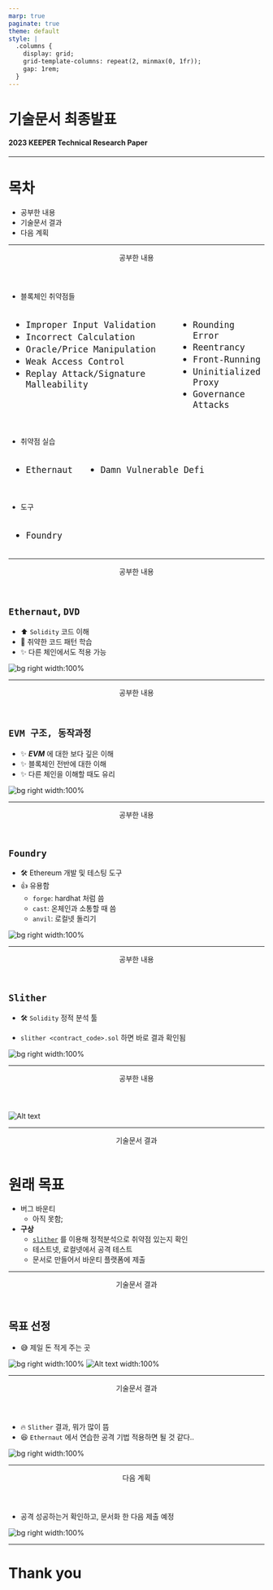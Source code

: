 ```yaml
---
marp: true
paginate: true
theme: default
style: |
  .columns {
    display: grid;
    grid-template-columns: repeat(2, minmax(0, 1fr));
    gap: 1rem;
  }
---
```


# 기술문서 최종발표

#### 2023 KEEPER Technical Research Paper

---

# 목차

- 공부한 내용
- 기술문서 결과
- 다음 계획

---

<header>공부한 내용</header>

- 블록체인 취약점들

<div class="columns">
<div style="font-size: 20px">

- `Improper Input Validation`
- `Incorrect Calculation`
- `Oracle/Price Manipulation`
- `Weak Access Control`
- `Replay Attack/Signature Malleability`

</div>
<div style="font-size: 20px">

- `Rounding Error`
- `Reentrancy`
- `Front-Running`
- `Uninitialized Proxy`
- `Governance Attacks`

</div>
</div>

<br />

- 취약점 실습

<div class="columns">
<div style="font-size: 20px">

- `Ethernaut`

</div>
<div style="font-size: 20px">

- `Damn Vulnerable Defi`

</div>
</div>

<br />

- 도구

<div class="columns">
<div style="font-size: 20px">

- `Foundry`

</div>
<div style="font-size: 20px">

</div>
</div>



---

<header>공부한 내용</header>

## `Ethernaut`, `DVD`
- ⬆ `Solidity` 코드 이해
- 🚨 취약한 코드 패턴 학습
- ✨ 다른 체인에서도 적용 가능

![bg right width:100%](image-1.png)


---

<header>공부한 내용</header>

## `EVM 구조, 동작과정`
- ✨ ***EVM*** 에 대한 보다 깊은 이해
- ✨ 블록체인 전반에 대한 이해
- ✨ 다른 체인을 이해할 때도 유리

![bg right width:100%](image.png)

---

<header>공부한 내용</header>

## `Foundry`
- 🛠️ Ethereum 개발 및 테스팅 도구
- 👍 유용함
    - `forge`: hardhat 처럼 씀
    - `cast`: 온체인과 소통할 때 씀
    - `anvil`: 로컬넷 돌리기

![bg right width:100%](image-3.png)

---

<header>공부한 내용</header>

## `Slither`
- 🛠️ `Solidity` 정적 분석 툴

- `slither <contract_code>.sol` 하면 바로 결과 확인됨

![bg right width:100%](image-5.png)

---

<header>공부한 내용</header>

![Alt text](image-7.png)

---

<header>기술문서 결과</header>

# 원래 목표
- 버그 바운티
    - 아직 못함;
- **구상**
    - [`slither`](https://github.com/crytic/slither) 를 이용해 정적분석으로 취약점 있는지 확인
    - 테스트넷, 로컬넷에서 공격 테스트
    - 문서로 만들어서 바운티 플랫폼에 제출

---

<header>기술문서 결과</header>

## 목표 선정
- 😅 제일 돈 적게 주는 곳

![bg right width:100%](image-10.png)
![Alt text width:100%](image-9.png)

---

<header>기술문서 결과</header>

- 🔥 `Slither` 결과, 뭐가 많이 뜸
- 😆 `Ethernaut` 에서 연습한 공격 기법 적용하면 될 것 같다..

![bg right width:100%](image-8.png)

---

<header>다음 계획</header>

- 공격 성공하는거 확인하고, 문서화 한 다음 제출 예정


![bg right width:100%](image-13.png)

---

# Thank you
